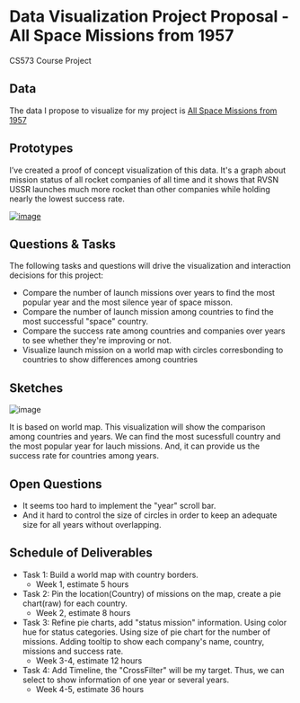# Data Visualization Project Proposal - All Space Missions from 1957
CS573 Course Project

## Data

The data I propose to visualize for my project is [All Space Missions from 1957](https://gist.github.com/lintonylin/4f9ba13dc37b7510ea392d95c494f891#file-readme-md)

## Prototypes

I’ve created a proof of concept visualization of this data. It's a graph about mission status of all rocket companies of all time and it shows that RVSN USSR launches much more rocket than other companies while holding nearly the lowest success rate.

[![image](https://user-images.githubusercontent.com/54681253/94498924-5cafa000-01c9-11eb-9951-1b97cdb47166.png)](https://vizhub.com/lintonylin/79293d981a6d43389edf8b4186f5b6dd?mode=full)

## Questions & Tasks

The following tasks and questions will drive the visualization and interaction decisions for this project:

 * Compare the number of launch missions over years to find the most popular year and the most silence year of space misson.
 * Compare the number of launch mission among countries to find the most successful "space" country.
 * Compare the success rate among countries and companies over years to see whether they're improving or not.
 * Visualize launch mission on a world map with circles corresbonding to countries to show differences among countries

## Sketches

![image](https://user-images.githubusercontent.com/54681253/94499653-3e4aa400-01cb-11eb-9f37-8ad4f32db997.png)

It is based on world map. This visualization will show the comparison among countries and years. We can find the most sucessfull country and the most popular year for lauch missions. And, it can provide us the success rate for countries among years.

## Open Questions

 * It seems too hard to implement the "year" scroll bar. 
 * And it hard to control the size of circles in order to keep an adequate size for all years without overlapping.

## Schedule of Deliverables

 * Task 1: Build a world map with country borders. 
    * Week 1, estimate 5 hours
 * Task 2: Pin the location(Country) of missions on the map, create a pie chart(raw) for each country.
    * Week 2, estimate 8 hours
 * Task 3: Refine pie charts, add "status mission" information. Using color hue for status categories. Using size of pie chart for the number of missions. Adding tooltip to show each company's name, country, missions and success rate.
    * Week 3-4, estimate 12 hours
 * Task 4: Add Timeline, the "CrossFilter" will be my target. Thus, we can select to show information of one year or several years.
    * Week 4-5, estimate 36 hours
